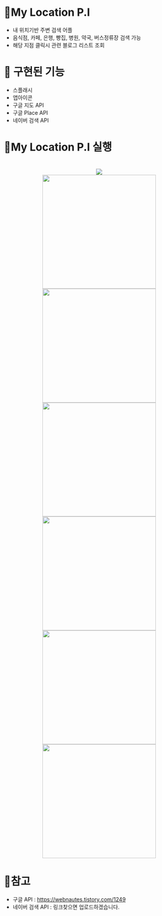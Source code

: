 # :seedling:My Location P.I 
* 내 위치기반 주변 검색 어플
* 음식점,  카페, 은행, 빵집, 병원, 약국, 버스정류장 검색 가능
* 해당 지점 클릭시 관련 블로그 리스트 조회
# :iphone: 구현된 기능
* 스플래시
* 앱아이콘
* 구글 지도 API
* 구글 Place API
* 네이버 검색 API
# :blossom:My Location P.I 실행
<h1 align="center">
  <img src = "https://github.com/gmksf99/Android-Studio/blob/master/.img/앱아이콘.jpg"/>
  <br/>
  <img src = "https://github.com/gmksf99/Android-Studio/blob/master/.img/스플래시.jpg" width = "300px"/>
  <img src = "https://github.com/gmksf99/Android-Studio/blob/master/.img/1.jpg" width = "300px"/>
  <br/>
  <img src = "https://github.com/gmksf99/Android-Studio/blob/master/.img/2.jpg" width = "300px"/>
  <img src = "https://github.com/gmksf99/Android-Studio/blob/master/.img/3.jpg" width = "300px"/>
  <br/>
  <img src = "https://github.com/gmksf99/Android-Studio/blob/master/.img/5.jpg" width = "300px"/>
  <img src = "https://github.com/gmksf99/Android-Studio/blob/master/.img/6.jpg" width = "300px"/>
</h1>

# :speech_balloon:참고
* 구글 API : https://webnautes.tistory.com/1249
* 네이버 검색 API : 링크찾으면 업로드하겠습니다. 
